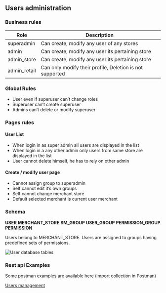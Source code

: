 ## Users administration

### Business rules


|Role                                       |Description                                             |
|-------------------------------------------|--------------------------------------------------------|
|superadmin                                 |Can create, modify any user of any stores               |
|admin                                      |Can create, modify any user its pertaining store        |
|admin_store                                |Can create, modify any user its pertaining store        |
|admin_retail                               |Can only modify their profile, Deletion is not supported|


### Global Rules

- User even if superuser can’t change roles
- Superuser can’t create superuser
- Admins can’t delete or modify superuser

### Pages rules

#### User List

- When login in as super admin all users are displayed in the list
- When login in a any other admin only users from same store are displayed in the list
- User cannot delete himself, he has to rely on other admin

#### Create / modify user page

- Cannot assign group to superadmin
- Self cannot edit it’s own groups
- Self cannot change merchant store
- Default selected merchant is current user merchant

### Schema

**USER**
**MERCHANT_STORE**
**SM_GROUP**
**USER_GROUP**
**PERMISSION_GROUP**
**PERMISSION**

Users belong to MERCHANT_STORE. Users are assigned to groups having predefined sets of permissions.

![User database tables](/images/documentation/users.png "User database tables")

### Rest api Examples

Some postman examples are available here (import collection in Postman)

[Users management](https://github.com/shopizer-ecommerce/postman/tree/master/services/users)